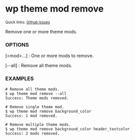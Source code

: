 # wp theme mod remove

<small>Quick links: <a href="https://github.com/issues?q=is%3Aopen+label%3Acommand%3Atheme-mod-remove+sort%3Aupdated-desc+org%3Awp-cli">Github issues</a></small>

Remove one or more theme mods.

### OPTIONS

[&lt;mod&gt;...]
: One or more mods to remove.

[\--all]
: Remove all theme mods.

### EXAMPLES

    # Remove all theme mods.
    $ wp theme mod remove --all
    Success: Theme mods removed.

    # Remove single theme mod.
    $ wp theme mod remove background_color
    Success: 1 mod removed.

    # Remove multiple theme mods.
    $ wp theme mod remove background_color header_textcolor
    Success: 2 mods removed.


